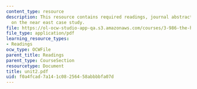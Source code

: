 ```yaml
---
content_type: resource
description: This resource contains required readings, journal abstracts, and synopses
  on the near east case study.
file: https://ol-ocw-studio-app-qa.s3.amazonaws.com/courses/3-986-the-human-past-introduction-to-archaeology-fall-2006/f0a4fcad7a141c08256458abbbbfa07d_unit2.pdf
file_type: application/pdf
learning_resource_types:
- Readings
ocw_type: OCWFile
parent_title: Readings
parent_type: CourseSection
resourcetype: Document
title: unit2.pdf
uid: f0a4fcad-7a14-1c08-2564-58abbbbfa07d
---
```

